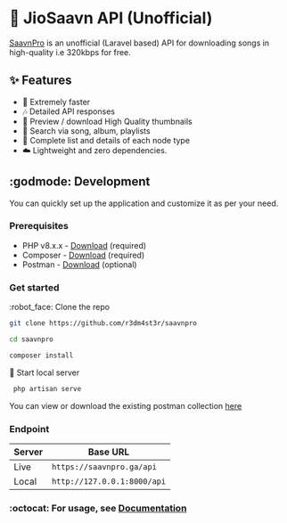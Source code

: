 # :musical_note: JioSaavn API (Unofficial)

[SaavnPro](https://saavnpro.ga) is an unofficial (Laravel based) API for downloading songs in high-quality i.e 320kbps for free.

## :sparkles: Features

- :rocket: Extremely faster
- :notes: Detailed API responses
- :sunrise: Preview / download High Quality thumbnails
- :mag_right: Search via song, album, playlists
- :musical_score: Complete list and details of each node type
- :cloud: Lightweight and zero dependencies.

## :godmode: Development
You can quickly set up the application and customize it as per your need.

### Prerequisites
- PHP v8.x.x - [Download](https://www.apachefriends.org/download.html) (required)
- Composer - [Download](https://getcomposer.org/) (required)
- Postman - [Download](https://www.postman.com/) (optional)

### Get started

:robot_face: Clone the repo

  ```sh
  git clone https://github.com/r3dm4st3r/saavnpro

  cd saavnpro
  
  composer install
  ```

:eyes: Start local server

  ```sh
   php artisan serve
  ```

You can view or download the existing postman collection [here](https://r3dm4st3rs.postman.co/workspace/e50a9b9f-ceb6-42c5-82fa-f6f8a4c2f5f8/overview)

### Endpoint

| Server | Base URL                          |
|--------|-----------------------------------|
| Live   | ``` https://saavnpro.ga/api ```   |
| Local  | ``` http://127.0.0.1:8000/api ``` |

### :octocat: For usage, see [Documentation](https://r3dm4st3r.github.io/saavnpro/)